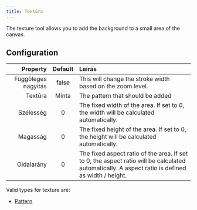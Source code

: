 ```yaml
---
title: Textúra
---
```


The texture tool allows you to add the background to a small area of the canvas.

## Configuration

|            Property | Default | Leírás                                                                                                                                                                                           |
| ------------------: | :-----: | :----------------------------------------------------------------------------------------------------------------------------------------------------------------------------------------------- |
| Függőleges nagyítás |  false  | This will change the stroke width based on the zoom level.                                                                                                                       |
|             Textúra |  Minta  | The pattern that should be added                                                                                                                                                                 |
|           Szélesség |    0    | The fixed width of the area. If set to 0, the width will be calculated automatically.                                                                            |
|            Magasság |    0    | The fixed height of the area. If set to 0, the height will be calculated automatically.                                                                          |
|          Oldalarány |    0    | The fixed aspect ratio of the area. If set to 0, the aspect ratio will be calculated automatically. A aspect ratio is defined as width / height. |

Valid types for texture are:

- [Pattern](../../background#pattern)
